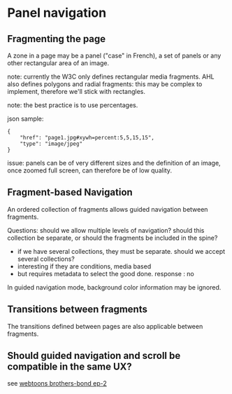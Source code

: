 # Panel navigation

## Fragmenting the page

A zone in a page may be a panel ("case" in French), a set of panels or any other rectangular area of an image.

note: currently the W3C only defines rectangular media fragments. AHL also defines polygons and radial fragments: this may be complex to implement, therefore we'll stick with rectangles. 

note: the best practice is to use percentages.

json sample:

	{
		"href": "page1.jpg#xywh=percent:5,5,15,15",
		"type": "image/jpeg"
	}

issue: panels can be of very different sizes and the definition of an image, once zoomed full screen, can therefore be of low quality.

## Fragment-based Navigation

An ordered collection of fragments allows guided navigation between fragments.

Questions: 
should we allow multiple levels of navigation?
should this collection be separate, or should the fragments be included in the spine?
- if we have several collections, they must be separate.
should we accept several collections?
- interesting if they are conditions, media based 
- but requires metadata to select the good done.
response : no

In guided navigation mode, background color information may be ignored.


## Transitions between fragments

The transitions defined between pages are also applicable between fragments.


## Should guided navigation and scroll be compatible in the same UX? 

see [webtoons brothers-bond ep-2](http://www.webtoons.com/en/action/brothers-bond/ep-2/viewer?title_no=1191&episode_no=3)
